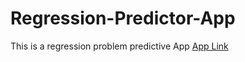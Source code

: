 # Regression-Predictor-App
This is a regression problem predictive App
[App Link](https://student-performance-predictors.streamlit.app/)
